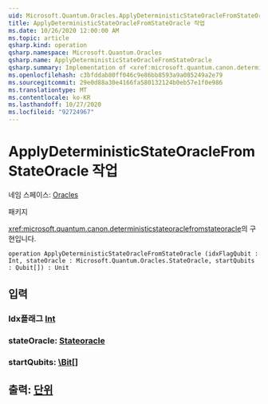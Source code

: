 ```yaml
---
uid: Microsoft.Quantum.Oracles.ApplyDeterministicStateOracleFromStateOracle
title: ApplyDeterministicStateOracleFromStateOracle 작업
ms.date: 10/26/2020 12:00:00 AM
ms.topic: article
qsharp.kind: operation
qsharp.namespace: Microsoft.Quantum.Oracles
qsharp.name: ApplyDeterministicStateOracleFromStateOracle
qsharp.summary: Implementation of <xref:microsoft.quantum.canon.deterministicstateoraclefromstateoracle>.
ms.openlocfilehash: c3bfddab80ff046c9e86bb8593a9a085249a2e79
ms.sourcegitcommit: 29e0d88a30e4166fa580132124b0eb57e1f0e986
ms.translationtype: MT
ms.contentlocale: ko-KR
ms.lasthandoff: 10/27/2020
ms.locfileid: "92724967"
---
```

# <a name="applydeterministicstateoraclefromstateoracle-operation"></a>ApplyDeterministicStateOracleFromStateOracle 작업

네임 스페이스: [Oracles](xref:Microsoft.Quantum.Oracles)

패키지 [](https://nuget.org/packages/)


<xref:microsoft.quantum.canon.deterministicstateoraclefromstateoracle>의 구현입니다.

```qsharp
operation ApplyDeterministicStateOracleFromStateOracle (idxFlagQubit : Int, stateOracle : Microsoft.Quantum.Oracles.StateOracle, startQubits : Qubit[]) : Unit
```


## <a name="input"></a>입력

### <a name="idxflagqubit--int"></a>Idx플래그 [Int](xref:microsoft.quantum.lang-ref.int)




### <a name="stateoracle--stateoracle"></a>stateOracle: [Stateoracle](xref:Microsoft.Quantum.Oracles.StateOracle)




### <a name="startqubits--qubit"></a>startQubits: [\Bit](xref:microsoft.quantum.lang-ref.qubit)[]





## <a name="output--unit"></a>출력: [단위](xref:microsoft.quantum.lang-ref.unit)

